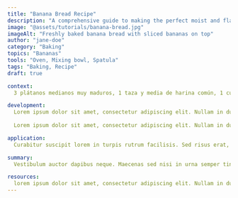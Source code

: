 ```yaml
---
title: "Banana Bread Recipe"
description: "A comprehensive guide to making the perfect moist and flavorful banana bread"
image: "@assets/tutorials/banana-bread.jpg"
imageAlt: "Freshly baked banana bread with sliced bananas on top"
author: "jane-doe"
category: "Baking"
topics: "Bananas"
tools: "Oven, Mixing bowl, Spatula"
tags: "Baking, Recipe"
draft: true

context:
  3 plátanos medianos muy maduros, 1 taza y media de harina común, 1 cucharadita de bicarbonato de sodio, 1/2 cucharadita de sal, 1/2 taza de mantequilla sin sal, 1/2 taza de azúcar blanca, 1/2 taza de azúcar morena, 2 huevos grandes, 1 cucharadita de extracto de vainilla y 1/2 cucharadita de canela molida.

development:
  Lorem ipsum dolor sit amet, consectetur adipiscing elit. Nullam in dui mauris. Vivamus hendrerit arcu sed erat molestie vehicula. Sed auctor neque eu tellus rhoncus ut eleifend nibh porttitor. Ut in nulla enim. Phasellus molestie magna non est bibendum non venenatis nisl tempor. Suspendisse dictum feugiat nisl ut dapibus.
  
  Lorem ipsum dolor sit amet, consectetur adipiscing elit. Nullam in dui mauris. Vivamus hendrerit arcu sed erat molestie vehicula. Sed auctor neque eu tellus rhoncus ut eleifend nibh porttitor. Ut in nulla enim. Phasellus molestie magna non est bibendum non venenatis nisl tempor. Suspendisse dictum feugiat nisl ut dapibus.

application:
  Curabitur suscipit lorem in turpis rutrum facilisis. Sed risus erat, varius et orci non, elementum lacinia arcu. Duis aliquam convallis nunc. Proin non dui nec lectus ullamcorper tincidunt. Nulla facilisi. Aenean pretium, mauris sed semper tincidunt, nunc nisl fringilla odio, vel aliquam sapien nulla at nunc.

summary:
  Vestibulum auctor dapibus neque. Maecenas sed nisi in urna semper tincidunt. Nulla facilisi. Nulla facilisi. Donec in libero sit amet nibh vulputate fermentum. Etiam sit amet lectus quis est congue mollis. Phasellus congue lacus eget neque.

resources:
  lorem ipsum dolor sit amet, consectetur adipiscing elit. Nullam in dui mauris. Vivamus hendrerit arcu sed erat molestie vehicula. Sed auctor neque eu tellus rhoncus ut eleifend nibh porttitor. Ut in nulla enim. Phasellus molestie magna non est bibendum non venenatis nisl tempor. Suspendisse dictum feugiat nisl ut dapibus.
---
```


